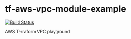 # tf-aws-vpc-module-example

[![Build Status](https://travis-ci.org/wheelq/tf-aws-vpc-module-example.svg?branch=main)](https://travis-ci.org/wheelq/tf-aws-vpc-module-example)

AWS Terraform VPC playground
